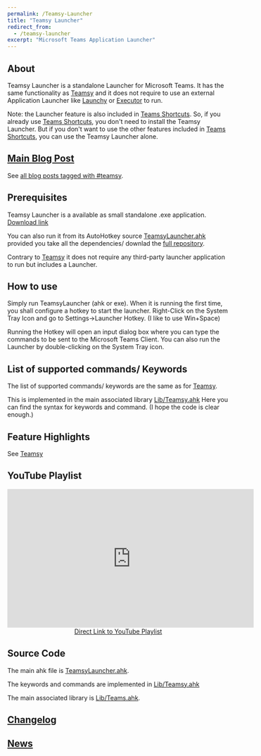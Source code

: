 ```yaml
---
permalink: /Teamsy-Launcher
title: "Teamsy Launcher"
redirect_from:
  - /teamsy-launcher
excerpt: "Microsoft Teams Application Launcher"
---
```


## About

Teamsy Launcher is a standalone Launcher for Microsoft Teams.
It has the same functionality as [Teamsy](Teamsy) and it does not require to use an external Application Launcher like [Launchy](http://launchy.net/) or [Executor](http://executor.dk/) to run.

Note: the Launcher feature is also included in [Teams Shortcuts](Teams-Shortcuts). So, if you already use [Teams Shortcuts](Teams-Shortcuts), you don't need to install the Teamsy Launcher.
But if you don't want to use the other features included in [Teams Shortcuts](Teams-Shortcuts), you can use the Teamsy Launcher alone.


## [Main Blog Post](https://tdalon.blogspot.com/2020/07/teamsy.html)

See [all blog posts tagged with #teamsy](https://tdalon.blogspot.com/search/label/teamsy).

## Prerequisites

Teamsy Launcher is a available as small standalone .exe application. [Download link](https://github.com/tdalon/ahk/raw/main/PowerTools/TeamsyLauncher.exe)

You can also run it from its AutoHotkey source [TeamsyLauncher.ahk](https://github.com/tdalon/ahk/blob/main/TeamsyLauncher.ahk) provided you take all the dependencies/ downlad the [full repository](https://github.com/tdalon/ahk).

Contrary to [Teamsy](Teamsy) it does not require any third-party launcher application to run but includes a Launcher.

## How to use

Simply run TeamsyLauncher (ahk or exe).
When it is running the first time, you shall configure a hotkey to start the launcher.
Right-Click on the System Tray Icon and go to Settings->Launcher Hotkey.
(I like to use Win+Space)

Running the Hotkey will open an input dialog box where you can type the commands to be sent to the Microsoft Teams Client.
You can also run the Launcher by double-clicking on the System Tray icon.

## List of supported commands/ Keywords

The list of supported commands/ keywords are the same as for [Teamsy](Teamsy).

This is implemented in the main associated library [Lib/Teamsy.ahk](https://github.com/tdalon/ahk/blob/main/Lib/Teamsy.ahk)
Here you can find the syntax for keywords and command. (I hope the code is clear enough.)
<script src="http://gist-it.appspot.com/https://github.com/tdalon/ahk/raw/main/Lib/Teamsy.ahk"></script>

## Feature Highlights

See [Teamsy](Teamsy)

## YouTube Playlist

<div align="center"><iframe width="560" height="315" src="https://www.youtube.com/embed/kQSbinZc7jQ?si=unjtasI2ZdHWMfT_" title="YouTube video player" frameborder="0" allow="accelerometer; autoplay; clipboard-write; encrypted-media; gyroscope; picture-in-picture; web-share" allowfullscreen></iframe><br><a href="https://www.youtube.com/watch?v=kQSbinZc7jQ&list=PLUSZfg60tAwLDw9tBZXLYH3OXlP3f4Awn">Direct Link to YouTube Playlist</a></div>

## Source Code

The main ahk file is [TeamsyLauncher.ahk](https://github.com/tdalon/ahk/blob/main/TeamsyLauncher.ahk).

The keywords and commands are implemented in [Lib/Teamsy.ahk](https://github.com/tdalon/ahk/blob/main/Lib/Teamsy.ahk)

The main associated library is [Lib/Teams.ahk](https://github.com/tdalon/ahk/blob/main/Lib/Teams.ahk).

## [Changelog](Teamsy-Changelog)

## [News](https://twitter.com/search?q=%23Teamsy%20%23MicrosoftTeams)
